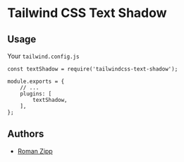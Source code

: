 # Tailwind CSS Text Shadow

## Usage

Your `tailwind.config.js`

```
const textShadow = require('tailwindcss-text-shadow');

module.exports = {
    // ...
    plugins: [
        textShadow,
    ],
};
```

## Authors

- [Roman Zipp](https://github.com/romanzipp)
